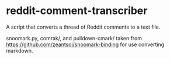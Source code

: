 # reddit-comment-transcriber
A script that converts a thread of Reddit comments to a text file. 

snoomark.py, comrak/, and pulldown-cmark/ taken from https://github.com/zeantsoi/snoomark-binding for use converting markdown.
